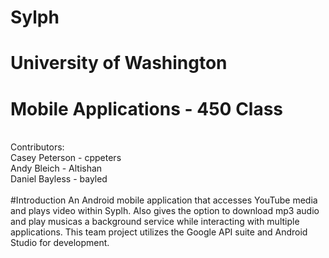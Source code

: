 # Sylph
# University of Washington
# Mobile Applications - 450 Class
<br />
Contributors: <br />
Casey Peterson - cppeters <br />
Andy Bleich - Altishan <br />
Daniel Bayless - bayled <br />
<br />
#Introduction
An Android mobile application that accesses YouTube media and plays video within Syplh. Also gives the option to download mp3 audio and play musicas a background service while interacting with multiple applications. This team project utilizes the Google API suite and Android Studio for development.
